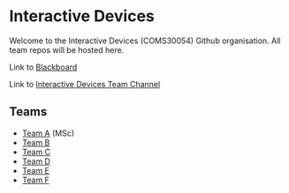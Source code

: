 # Interactive Devices

Welcome to the Interactive Devices (COMS30054) Github organisation. All team repos will be hosted here. 

Link to [Blackboard](https://www.ole.bris.ac.uk/ultra/courses/_257175_1/cl/outline)

Link to [Interactive Devices Team Channel](https://teams.microsoft.com/l/team/19%3AvJXzQ5wpYnxz8exYGTS9jnz0PrJ0pA9pMnKdQVuu_oQ1%40thread.tacv2/conversations?groupId=2bf958d1-48e8-43ac-b0ba-421472971009&tenantId=b2e47f30-cd7d-4a4e-a5da-b18cf1a4151b)

## Teams
- [Team A]([url](https://github.com/UoB-Interactive-Devices/ID24-TeamA)https://github.com/UoB-Interactive-Devices/ID24-TeamA) (MSc)
- [Team B]([url](https://github.com/UoB-Interactive-Devices/ID24-TeamB)https://github.com/UoB-Interactive-Devices/ID24-TeamB)
- [Team C]([url](https://github.com/UoB-Interactive-Devices/ID24-TeamC)https://github.com/UoB-Interactive-Devices/ID24-TeamC)
- [Team D]([url](https://github.com/UoB-Interactive-Devices/ID24-TeamD)https://github.com/UoB-Interactive-Devices/ID24-TeamD)
- [Team E]([url](https://github.com/UoB-Interactive-Devices/ID24-TeamE)https://github.com/UoB-Interactive-Devices/ID24-TeamE)
- [Team F]([url](https://github.com/UoB-Interactive-Devices/ID24-TeamF)https://github.com/UoB-Interactive-Devices/ID24-TeamF)
